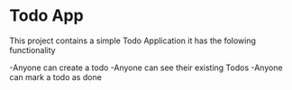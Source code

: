 # Todo App

This project contains a simple Todo Application it has the folowing functionality

-Anyone can create a todo
-Anyone can see their existing Todos
-Anyone can mark a todo as done

